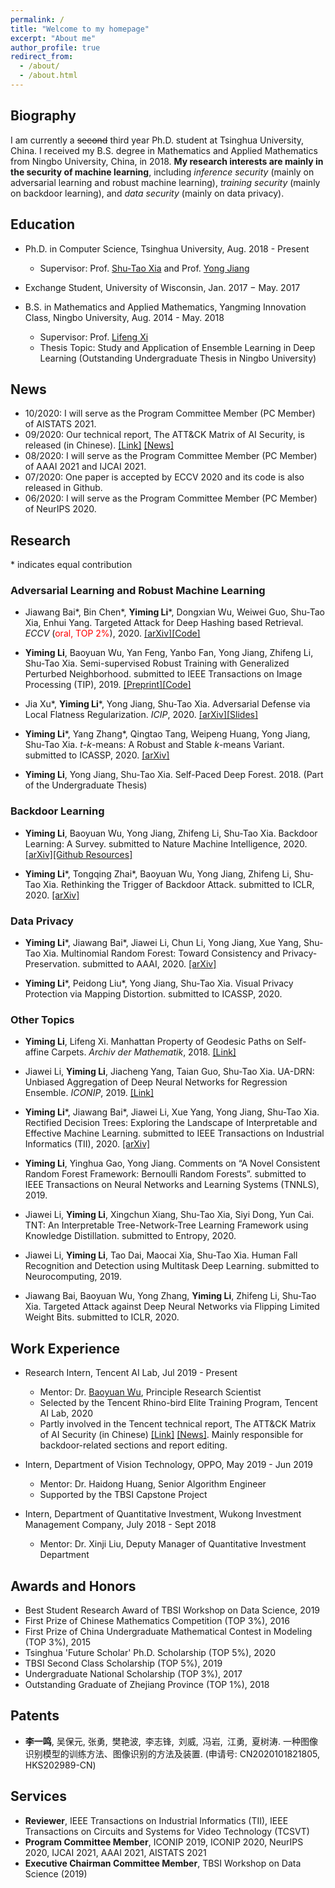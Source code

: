 ```yaml
---
permalink: /
title: "Welcome to my homepage"
excerpt: "About me"
author_profile: true
redirect_from: 
  - /about/
  - /about.html
---
```


## Biography
I am currently a ~~second~~ third year Ph.D. student at Tsinghua University, China. I received my B.S. degree in Mathematics and Applied Mathematics from Ningbo University, China, in 2018. **My research interests are mainly in the security of machine learning**, including *inference security* (mainly on adversarial learning and robust machine learning), *training security* (mainly on backdoor learning), and *data security* (mainly on data privacy).

## Education
* Ph.D. in Computer Science, Tsinghua University, Aug. 2018 - Present
  * Supervisor: Prof. [Shu-Tao Xia](https://www.sigs.tsinghua.edu.cn/xst/main.htm) and Prof. [Yong Jiang](https://www.sigs.tsinghua.edu.cn/jy/main.htm)

* Exchange Student, University of Wisconsin, Jan. 2017 − May. 2017

* B.S. in Mathematics and Applied Mathematics, Yangming Innovation Class, Ningbo University, Aug. 2014 - May. 2018
  * Supervisor: Prof. [Lifeng Xi](http://math.nbu.edu.cn/info/1046/1098.htm)
  * Thesis Topic: Study and Application of Ensemble Learning in Deep Learning (Outstanding Undergraduate Thesis in Ningbo University)


## News
* 10/2020: I will serve as the Program Committee Member (PC Member) of AISTATS 2021.
* 09/2020: Our technical report, The ATT&CK Matrix of AI Security, is released (in Chinese). [[Link]](https://ai.tencent.com/ailab/media/AI%E5%AE%89%E5%85%A8%E7%9A%84%E5%A8%81%E8%83%81%E9%A3%8E%E9%99%A9%E7%9F%A9%E9%98%B5.pdf) [[News]](https://www.jiqizhixin.com/articles/2020-09-25-9)
* 08/2020: I will serve as the Program Committee Member (PC Member) of AAAI 2021 and IJCAI 2021.
* 07/2020: One paper is accepted by ECCV 2020 and its code is also released in Github. 
* 06/2020: I will serve as the Program Committee Member (PC Member) of NeurIPS 2020.


## Research
\* indicates equal contribution 
### Adversarial Learning and Robust Machine Learning
* Jiawang Bai\*, Bin Chen\*, **Yiming Li**\*, Dongxian Wu, Weiwei Guo, Shu-Tao Xia, Enhui Yang. Targeted Attack for Deep Hashing based Retrieval. *ECCV* (<font color='red'>oral, TOP 2%</font>), 2020. [[arXiv]](https://arxiv.org/abs/2004.07955)[[Code]](https://github.com/jiawangbai/DHTA-master)

* **Yiming Li**, Baoyuan Wu, Yan Feng, Yanbo Fan, Yong Jiang, Zhifeng Li, Shu-Tao Xia. Semi-supervised Robust Training with Generalized Perturbed Neighborhood. submitted to IEEE Transactions on Image Processing (TIP), 2019. [[Preprint]](https://www.researchgate.net/publication/339971613_Toward_Adversarial_Robustness_via_Semi-supervised_Robust_Training)[[Code]](https://github.com/THUYimingLi/Semi-supervised_Robust_Training)

* Jia Xu\*, **Yiming Li**\*, Yong Jiang, Shu-Tao Xia. Adversarial Defense via Local Flatness Regularization. *ICIP*, 2020. [[arXiv]](https://arxiv.org/abs/1910.12165)[[Slides]](https://share.weiyun.com/6uJPj6VG)

* **Yiming Li**\*, Yang Zhang\*, Qingtao Tang, Weipeng Huang, Yong Jiang, Shu-Tao Xia. *t*-*k*-means: A Robust and Stable *k*-means Variant. submitted to ICASSP, 2020. [[arXiv]](https://arxiv.org/abs/1907.07442)

* **Yiming Li**, Yong Jiang, Shu-Tao Xia. Self-Paced Deep Forest. 2018. (Part of the Undergraduate Thesis)


### Backdoor Learning
* **Yiming Li**, Baoyuan Wu, Yong Jiang, Zhifeng Li, Shu-Tao Xia. Backdoor Learning: A Survey. submitted to Nature Machine Intelligence, 2020. [[arXiv]](https://arxiv.org/abs/2007.08745)[[Github Resources]](https://github.com/THUYimingLi/backdoor-learning-resources)

* **Yiming Li**\*, Tongqing Zhai\*, Baoyuan Wu, Yong Jiang, Zhifeng Li, Shu-Tao Xia. Rethinking the Trigger of Backdoor Attack. submitted to ICLR, 2020. [[arXiv]](https://arxiv.org/abs/2004.04692)


### Data Privacy
* **Yiming Li**\*, Jiawang Bai\*, Jiawei Li, Chun Li, Yong Jiang, Xue Yang, Shu-Tao Xia. Multinomial Random Forest: Toward Consistency and Privacy-Preservation. submitted to AAAI, 2020. [[arXiv]](https://arxiv.org/abs/1903.04003)

* **Yiming Li**\*, Peidong Liu\*, Yong Jiang, Shu-Tao Xia. Visual Privacy Protection via Mapping Distortion. submitted to ICASSP, 2020.

### Other Topics
* **Yiming Li**, Lifeng Xi. Manhattan Property of Geodesic Paths on Self-affine Carpets. *Archiv der Mathematik*, 2018. [[Link]](https://link.springer.com/article/10.1007/s00013-018-1199-4)

* Jiawei Li, **Yiming Li**, Jiacheng Yang, Taian Guo, Shu-Tao Xia. UA-DRN: Unbiased Aggregation of Deep Neural Networks for Regression Ensemble. *ICONIP*, 2019. [[Link]](http://ajiips.com.au/papers/V15.2/v15n2_90-97.pdf)

* **Yiming Li**\*, Jiawang Bai\*, Jiawei Li, Xue Yang, Yong Jiang, Shu-Tao Xia. Rectified Decision Trees: Exploring the Landscape of Interpretable and Effective Machine Learning. submitted to IEEE Transactions on Industrial Informatics (TII), 2020. [[arXiv]](https://arxiv.org/pdf/2008.09413.pdf)

* **Yiming Li**, Yinghua Gao, Yong Jiang. Comments on “A Novel Consistent Random Forest Framework: Bernoulli Random Forests”. submitted to IEEE Transactions on Neural Networks and Learning Systems (TNNLS), 2019.

* Jiawei Li, **Yiming Li**, Xingchun Xiang, Shu-Tao Xia, Siyi Dong, Yun Cai. TNT: An Interpretable Tree-Network-Tree Learning Framework using 
Knowledge Distillation. submitted to Entropy, 2020.

* Jiawei Li, **Yiming Li**, Tao Dai, Maocai Xia, Shu-Tao Xia. Human Fall Recognition and Detection using Multitask Deep Learning. submitted to Neurocomputing, 2019. 

* Jiawang Bai, Baoyuan Wu, Yong Zhang, **Yiming Li**, Zhifeng Li, Shu-Tao Xia. Targeted Attack against Deep Neural Networks via Flipping Limited Weight Bits. submitted to ICLR, 2020.




## Work Experience
* Research Intern, Tencent AI Lab, Jul 2019 - Present
  * Mentor: Dr. [Baoyuan Wu](https://sites.google.com/site/baoyuanwu2015/), Principle Research Scientist
  * Selected by the Tencent Rhino-bird Elite Training Program, Tencent AI Lab, 2020
  * Partly involved in the Tencent technical report, The ATT&CK Matrix of AI Security (in Chinese) [[Link]](https://ai.tencent.com/ailab/media/AI%E5%AE%89%E5%85%A8%E7%9A%84%E5%A8%81%E8%83%81%E9%A3%8E%E9%99%A9%E7%9F%A9%E9%98%B5.pdf) [[News]](https://www.jiqizhixin.com/articles/2020-09-25-9). Mainly responsible for backdoor-related sections and report editing.

* Intern, Department of Vision Technology, OPPO, May 2019 - Jun 2019
  * Mentor: Dr. Haidong Huang, Senior Algorithm Engineer
  * Supported by the TBSI Capstone Project

* Intern, Department of Quantitative Investment, Wukong Investment Management Company, July 2018 - Sept 2018
  * Mentor: Dr. Xinji Liu, Deputy Manager of Quantitative Investment Department

## Awards and Honors
* Best Student Research Award of TBSI Workshop on Data Science, 2019
* First Prize of Chinese Mathematics Competition (TOP 3%), 2016
* First Prize of China Undergraduate Mathematical Contest in Modeling (TOP 3%), 2015
* Tsinghua 'Future Scholar' Ph.D. Scholarship (TOP 5%), 2020
* TBSI Second Class Scholarship (TOP 5%), 2019
* Undergraduate National Scholarship (TOP 3%), 2017
* Outstanding Graduate of Zhejiang Province (TOP 1%), 2018

## Patents
* **李一鸣**, 吴保元, 张勇, 樊艳波, 李志锋, 刘威, 冯岩, 江勇, 夏树涛. 一种图像识别模型的训练方法、图像识别的方法及装置. (申请号: CN2020101821805, HKS202989-CN)

## Services
* **Reviewer**, IEEE Transactions on Industrial Informatics (TII), IEEE Transactions on Circuits and Systems for Video Technology (TCSVT)
* **Program Committee Member**, ICONIP 2019, ICONIP 2020, NeurIPS 2020, IJCAI 2021, AAAI 2021, AISTATS 2021
* **Executive Chairman Committee Member**, TBSI Workshop on Data Science (2019)


